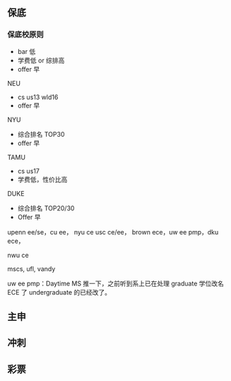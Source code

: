 ## 保底

### 保底校原则

- bar 低
- 学费低 or 综排高
- offer 早

NEU

- cs us13 wld16
- offer 早

NYU

- 综合排名 TOP30
- offer 早

TAMU

- cs us17
- 学费低，性价比高

DUKE

- 综合排名 TOP20/30
- Offer 早

upenn ee/se，cu ee， nyu ce usc ce/ee， brown ece，uw ee pmp，dku ece，

nwu ce

mscs, ufl, vandy

uw ee pmp：Daytime MS 推一下，之前听到系上已在处理 graduate 学位改名 ECE 了 undergraduate 的已经改了。

## 主申

## 冲刺

## 彩票
